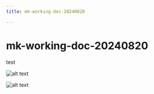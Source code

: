 ```yaml
---
title: mk-working-doc-20240820

---
```


# mk-working-doc-20240820

test

![alt text](https://files.slack.com/files-pri/T0HTW3H0V-F07HG9TV5UN/20140401_pose06.jpg?pub_secret=20f17bcabe)

![alt text](https://files.slack.com/files-pri/T0HTW3H0V-F07JBLY6X6C/1665_girl_with_a_pearl_earring.jpg?pub_secret=9c5c568ebb)